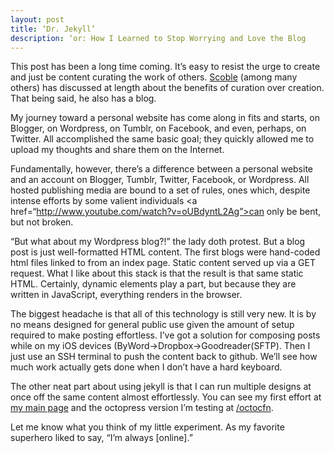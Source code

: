 ```yaml
---
layout: post
title: ‘Dr. Jekyll’ 
description: ‘or: How I Learned to Stop Worrying and Love the Blog 
---
```

This post has been a long time coming. It’s easy to resist the urge to create and just be content curating the work of others. <a href=“http://www.scobleizer.com”>Scoble</a> (among many others) has discussed at length about the benefits of curation over creation. That being said, he also has a blog. 

My journey toward a personal website has come along in fits and starts, on Blogger, on Wordpress, on Tumblr, on Facebook, and even, perhaps, on Twitter. All accomplished the same basic goal; they quickly allowed me to upload my thoughts and share them on the Internet. 

Fundamentally, however, there’s a difference between a personal website and an account on Blogger, Tumblr, Twitter, Facebook, or Wordpress. All hosted publishing media are bound to a set of rules, ones which, despite intense efforts by some valient individuals <a href=“http://www.youtube.com/watch?v=oUBdyntL2Ag”>can only be bent, but not broken.</a>

“But what about my Wordpress blog?!” the lady doth protest. But a blog post is just well-formatted HTML content. The first blogs were hand-coded html files linked to from an index page. Static content served up via a GET request. What I like about this stack is that the result is that same static HTML. Certainly, dynamic elements play a part, but because they are written in JavaScript, everything renders in the browser. 

The biggest headache is that all of this technology is still very new. It is by no means designed for general public use given the amount of setup required to make posting effortless. I’ve got a solution for composing posts while on my iOS devices (ByWord->Dropbox->Goodreader(SFTP). Then I just use an SSH terminal to push the content back to github. We’ll see how much work actually gets done when I don’t have a hard keyboard.

The other neat part about using jekyll is that I can run multiple designs at once off the same content almost effortlessly. You can see my first effort at <a href=“http://www.chrisfnicholson.com>my main page</a> and the octopress version I’m testing at <a href=“http://www.chrisnicholson.com/octocfn”>/octocfn</a>. 

Let me know what you think of my little experiment. As my favorite superhero liked to say, “I’m always [online].”